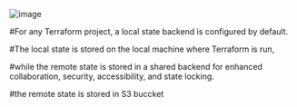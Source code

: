 ![image](https://github.com/user-attachments/assets/ed1eb61e-80c4-4df2-b073-8d28e1e74479)









































#For any Terraform project, a local state backend is configured by default.

#The local state is stored on the local machine where Terraform is run, 

#while the remote state is stored in a shared backend for enhanced collaboration, security, accessibility, and state locking.

#the remote state is stored in S3 buccket
